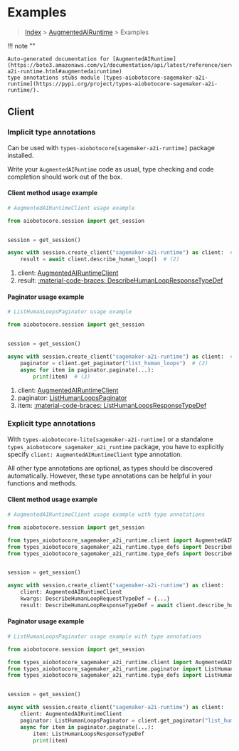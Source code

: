 # Examples

> [Index](../README.md) > [AugmentedAIRuntime](./README.md) > Examples

!!! note ""

    Auto-generated documentation for [AugmentedAIRuntime](https://boto3.amazonaws.com/v1/documentation/api/latest/reference/services/sagemaker-a2i-runtime.html#augmentedairuntime)
    type annotations stubs module [types-aiobotocore-sagemaker-a2i-runtime](https://pypi.org/project/types-aiobotocore-sagemaker-a2i-runtime/).

## Client

### Implicit type annotations

Can be used with `types-aiobotocore[sagemaker-a2i-runtime]` package installed.

Write your `AugmentedAIRuntime` code as usual,
type checking and code completion should work out of the box.



#### Client method usage example

```python
# AugmentedAIRuntimeClient usage example

from aiobotocore.session import get_session


session = get_session()

async with session.create_client("sagemaker-a2i-runtime") as client:  # (1)
    result = await client.describe_human_loop()  # (2)
```

1. client: [AugmentedAIRuntimeClient](./client.md)
2. result: [:material-code-braces: DescribeHumanLoopResponseTypeDef](./type_defs.md#describehumanloopresponsetypedef)



#### Paginator usage example

```python
# ListHumanLoopsPaginator usage example

from aiobotocore.session import get_session


session = get_session()

async with session.create_client("sagemaker-a2i-runtime") as client:  # (1)
    paginator = client.get_paginator("list_human_loops")  # (2)
    async for item in paginator.paginate(...):
        print(item)  # (3)
```

1. client: [AugmentedAIRuntimeClient](./client.md)
2. paginator: [ListHumanLoopsPaginator](./paginators.md#listhumanloopspaginator)
3. item: [:material-code-braces: ListHumanLoopsResponseTypeDef](./type_defs.md#listhumanloopsresponsetypedef)




### Explicit type annotations

With `types-aiobotocore-lite[sagemaker-a2i-runtime]`
or a standalone `types_aiobotocore_sagemaker_a2i_runtime` package, you have to explicitly specify
`client: AugmentedAIRuntimeClient` type annotation.

All other type annotations are optional, as types should be discovered automatically.
However, these type annotations can be helpful in your functions and methods.


#### Client method usage example

```python
# AugmentedAIRuntimeClient usage example with type annotations

from aiobotocore.session import get_session

from types_aiobotocore_sagemaker_a2i_runtime.client import AugmentedAIRuntimeClient
from types_aiobotocore_sagemaker_a2i_runtime.type_defs import DescribeHumanLoopResponseTypeDef
from types_aiobotocore_sagemaker_a2i_runtime.type_defs import DescribeHumanLoopRequestTypeDef


session = get_session()

async with session.create_client("sagemaker-a2i-runtime") as client:
    client: AugmentedAIRuntimeClient
    kwargs: DescribeHumanLoopRequestTypeDef = {...}
    result: DescribeHumanLoopResponseTypeDef = await client.describe_human_loop(**kwargs)
```



#### Paginator usage example

```python
# ListHumanLoopsPaginator usage example with type annotations

from aiobotocore.session import get_session

from types_aiobotocore_sagemaker_a2i_runtime.client import AugmentedAIRuntimeClient
from types_aiobotocore_sagemaker_a2i_runtime.paginator import ListHumanLoopsPaginator
from types_aiobotocore_sagemaker_a2i_runtime.type_defs import ListHumanLoopsResponseTypeDef


session = get_session()

async with session.create_client("sagemaker-a2i-runtime") as client:
    client: AugmentedAIRuntimeClient
    paginator: ListHumanLoopsPaginator = client.get_paginator("list_human_loops")
    async for item in paginator.paginate(...):
        item: ListHumanLoopsResponseTypeDef
        print(item)
```


